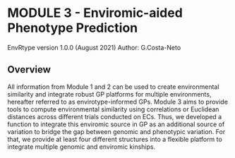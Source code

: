 # MODULE 3 - Enviromic-aided Phenotype Prediction 

EnvRtype version 1.0.0 (August 2021)
Author: G.Costa-Neto

## Overview

All information from Module 1 and 2 can be used to create environmental similarity and integrate robust GP platforms for multiple environments, hereafter referred to as envirotype-informed GPs. Module 3 aims to provide tools to compute environmental similarity using correlations or Euclidean distances across different trials conducted on ECs. Thus, we developed a function to integrate this enviromic source in GP as an additional source of variation to bridge the gap between genomic and phenotypic variation. For that, we provide at least four different structures into a flexible platform to integrate multiple genomic and enviromic kinships.
